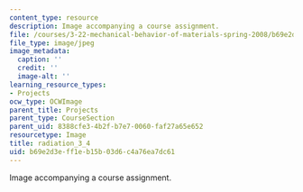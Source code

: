 ```yaml
---
content_type: resource
description: Image accompanying a course assignment.
file: /courses/3-22-mechanical-behavior-of-materials-spring-2008/b69e2d3eff1eb15b03d6c4a76ea7dc61_radiation_3_4.jpg
file_type: image/jpeg
image_metadata:
  caption: ''
  credit: ''
  image-alt: ''
learning_resource_types:
- Projects
ocw_type: OCWImage
parent_title: Projects
parent_type: CourseSection
parent_uid: 8388cfe3-4b2f-b7e7-0060-faf27a65e652
resourcetype: Image
title: radiation_3_4
uid: b69e2d3e-ff1e-b15b-03d6-c4a76ea7dc61
---
```

Image accompanying a course assignment.

